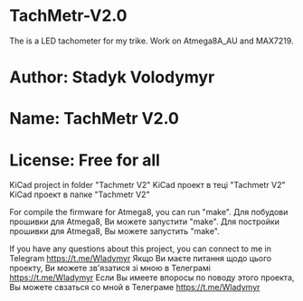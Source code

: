 # TachMetr-V2.0
The is a LED tachometer for my trike. Work on Atmega8A_AU and MAX7219.

# Author: Stadyk Volodymyr
# Name: TachMetr V2.0	
#			
# License: Free for all		

KiCad project in folder "Tachmetr V2"
KiCad проект в теці "Tachmetr V2"
KiCad проект в папке "Tachmetr V2"

For compile the firmware for Atmega8, you can run "make".
Для побудови прошивки для Atmega8, Ви можете запустити "make".
Для постройки прошивки для Atmega8, Вы можете запустить "make".

If you have any questions about this project, you can connect to me in Telegram https://t.me/Wladymyr
Якщо Ви маєте питання щодо цього проекту, Ви можете зв'язатися зі мною в Телеграмі https://t.me/Wladymyr
Если Вы имеете впоросы по поводу этого проекта, Вы можете свзаться со мной в Телеграме https://t.me/Wladymyr
